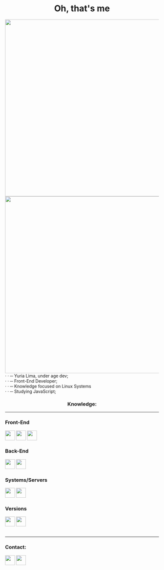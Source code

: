 <h1 align="center" >Oh, that's me</h1>

<img align="left" height="580" src="https://steamuserimages-a.akamaihd.net/ugc/2491137147731423225/38CD701F47A222B8BBFB2909C0484EC51F959F2B/?imw=5000&imh=5000&ima=fit&impolicy=Letterbox&imcolor=%23000000&letterbox=false">
<img align="left" height="580" src="https://steamuserimages-a.akamaihd.net/ugc/2491137147731428748/D76005FE96FE635AC844D1AE3C97FCDC28BD2865/?imw=5000&imh=5000&ima=fit&impolicy=Letterbox&imcolor=%23000000&letterbox=false">

<div align="left" >
· · ─ Yuria Lima, under age dev;<br>
· · ─ Front-End Developer;<br>
· · ─ Knowledge focused on Linux Systems <br>
· · ─ Studying JavaScript;<br>
</div>

<h3 align="center" >Knowledge:</h3>

***

<div display: flex;>


<h3> Front-End </h3>
<img height="32" width="32" src="https://cdn.simpleicons.org/HTML5?viewbox=auto"/>
<img height="32" width="32" src="https://cdn.simpleicons.org/CSS3?viewbox=auto"/>
<img height="32" width="32" src="https://cdn.simpleicons.org/JavaScript?viewbox=auto"/>

<h3>Back-End</h3>
<img height="32" width="32" src="https://cdn.simpleicons.org/Python?viewbox=auto"/>
<img height="32" width="32" src="https://cdn.simpleicons.org/Node.Js?viewbox=auto"/>
<br>



<h3>Systems/Servers</h3>
<img height="32" width="32" src="https://cdn.simpleicons.org/Linux/white?viewbox=auto"/>
<img height="32" width="32" src="https://cdn.simpleicons.org/Docker?viewbox=auto"/>
<br>

<h3>Versions</h3>
<img height="32" width="32" src="https://cdn.simpleicons.org/Git?viewbox=auto"/>
<img height="32" width="32" src="https://cdn.simpleicons.org/GitHub/white?viewbox=auto"/>

</div>
<br>

***

### Contact:
<a href="mailto:yuriaarcadia@gmail.com"><img height="32" width="32" src="https://cdn.simpleicons.org/Gmail?viewbox=auto"/><a/>
<img height="32" width="32" src="https://cdn.simpleicons.org/Discord?viewbox=auto"/>
